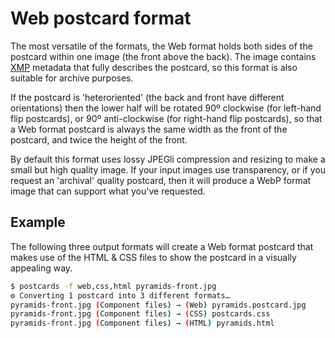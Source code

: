 # Web postcard format

The most versatile of the formats, the Web format holds both sides of the postcard within one image (the front above the back). The image contains [XMP](xmp.md) metadata that fully describes the postcard, so this format is also suitable for archive purposes.

If the postcard is 'heteroriented' (the back and front have different orientations) then the lower half will be rotated 90º clockwise (for left-hand flip postcards), or 90º anti-clockwise (for right-hand flip postcards), so that a Web format postcard is always the same width as the front of the postcard, and twice the height of the front.

By default this format uses lossy JPEGli compression and resizing to make a small but high quality image. If your input images use transparency, or if you request an 'archival' quality postcard, then it will produce a WebP format image that can support what you've requested.

## Example

The following three output formats will create a Web format postcard that makes use of the HTML & CSS files to show the postcard in a visually appealing way.

```sh
$ postcards -f web,css,html pyramids-front.jpg
⚙︎ Converting 1 postcard into 3 different formats…
pyramids-front.jpg (Component files) → (Web) pyramids.postcard.jpg
pyramids-front.jpg (Component files) → (CSS) postcards.css
pyramids-front.jpg (Component files) → (HTML) pyramids.html
```
